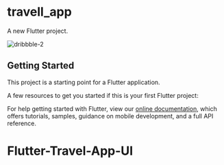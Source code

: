 # travell_app

A new Flutter project.

![dribbble-2](https://user-images.githubusercontent.com/38643231/115269069-db066c00-a132-11eb-9db4-4f24eed6e24a.gif)

## Getting Started

This project is a starting point for a Flutter application.

A few resources to get you started if this is your first Flutter project:


For help getting started with Flutter, view our
[online documentation](https://flutter.dev/docs), which offers tutorials,
samples, guidance on mobile development, and a full API reference.
# Flutter-Travel-App-UI
